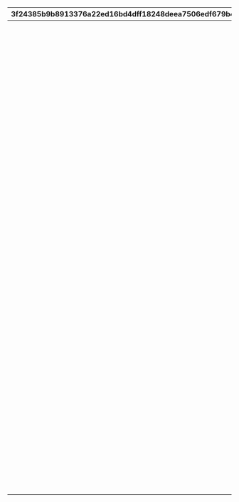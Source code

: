 |3f24385b9b8913376a22ed16bd4dff18248deea7506edf679b4a89bcfdf09e79|e0412c67f3dea8248ccaec27969e75daeaa808ee220a7682356704711778a07c|cad8494481fbfea45bc012259e9ebd8391c96d66504dcf2a5e8c4bcbb3e06445|caefd4ee06d9e6d39fbafdc07f4b77529c4c70a5b1966bd822d0522022fb4086|bfb718c90f1c8259c9c2d9fab02470f93b095454e828f81db3b640604c0f3204|eb41515f30507a44fef67c0ea65a2e2e1a2c27a4dd916b52c653f589050a45cd|2d8024c87099eaecf588baa1eb094358e862cce037fa4e8b916685de53828785|dd9646b5df8748a6fc65fe1ebc328c9abb47bbe90d88d450110163e5f10785d6|76e770fa34e00d37505dc70dafe52403d2e0d1d7f116a8b3df2a15d25a674da8|a418b78a752af515a6aa68de60b4f1412fd4e3bf4d9175a11d7b5bf53cd262d8|8033b378493735014a41af201d72bc8b6bedbe7ca3cbec9db5b8721af498bfad|a8ce07a3521436af3929de2891bb6f217d9f84efe220aac594b0b33012ed083a|0b912739068d8f914b08dadbc36aecd549d38ab95363d60cbd952f1c331ec2db|
| --- | --- | --- | --- | --- | --- | --- | --- | --- | --- | --- | --- | --- |
|||31001_01|||||29|1|3100101||||
|||31001_03|||||59|30|3100101||||
|||31001_05|||||-1|60|3100101||||
|||31001_01|||||29|1|3100102||31001_01||
|||31001_03|||||59|30|3100102||31001_03||
|||31001_05|||||-1|60|3100102||31001_05||
|||31001_01|||||29|1|3100103||31001_01|31001_01|
|||31001_03|||||59|30|3100103||31001_03|31001_03|
|||31001_05|||||-1|60|3100103||31001_05|31001_05|
|||31001_01||||31001_01|29|1|3100104||31001_01|31001_01|
|||31001_03||||31001_03|59|30|3100104||31001_03|31001_03|
|||31001_05||||31001_05|-1|60|3100104||31001_05|31001_05|
|||61003_01|||||29|1|3100201||61003_02||
|||61003_03|||||49|30|3100201||61003_04||
|||61003_05|||||79|50|3100201||61003_06||
|||61003_07|||||99|80|3100201||61003_08||
|||61003_09|||||109|100|3100201||61003_10||
|||61003_11|||||119|110|3100201||61003_12||
|||61003_13|||||129|120|3100201||61003_14||
|||61003_15|||||139|130|3100201||61003_16||
|||61003_17|||||149|140|3100201||61003_18||
|||61003_19|||||159|150|3100201||61003_20||
|||61003_21|||||169|160|3100201||61003_22||
|||61003_23|||||179|170|3100201||61003_24||
|||61003_25|||||189|180|3100201||61003_26||
|||61003_27|||||199|190|3100201||61003_28||
|||61003_29|||||209|200|3100201||61003_30||
|||61003_31|||||219|210|3100201||61003_32||
|||61003_33|||||229|220|3100201||61003_34||
|||61003_35|||||239|230|3100201||61003_36||
|||61003_37|||||249|240|3100201||61003_38||
|||61003_39|||||259|250|3100201||61003_40||
|||61003_41|||||269|260|3100201||61003_42||
|||61003_43|||||279|270|3100201||61003_44||
|||61003_45|||||289|280|3100201||61003_46||
|||61003_47|||||299|290|3100201||61003_48||
|||61003_49|||||309|300|3100201||61003_50||
|||61003_51|||||319|310|3100201||61003_52||
|||61003_53|||||329|320|3100201||61003_54||
|||61003_55|||||339|330|3100201||61003_56||
|||61003_57|||||-1|340|3100201||61003_58||